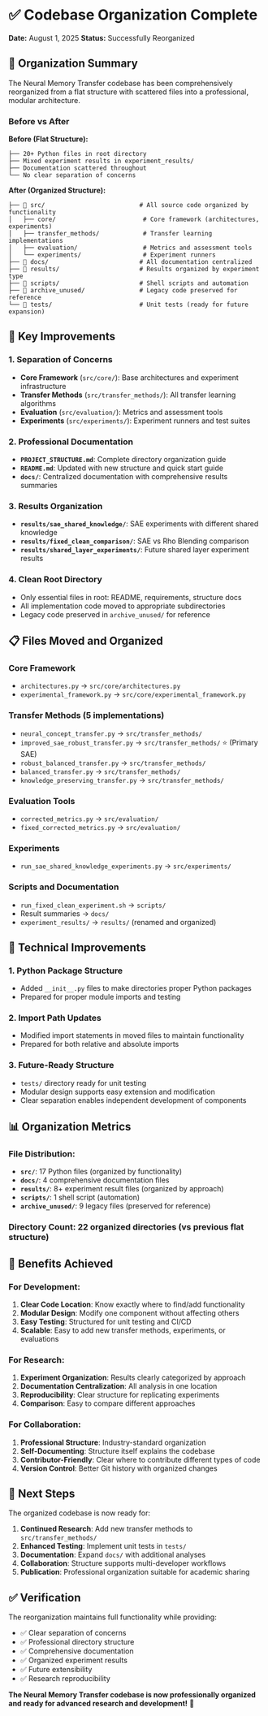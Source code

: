 # ✅ Codebase Organization Complete

**Date:** August 1, 2025
**Status:** Successfully Reorganized

## 🎯 Organization Summary

The Neural Memory Transfer codebase has been comprehensively reorganized from a flat structure with scattered files into a professional, modular architecture.

### Before vs After

**Before (Flat Structure):**
```
├── 20+ Python files in root directory
├── Mixed experiment results in experiment_results/
├── Documentation scattered throughout
└── No clear separation of concerns
```

**After (Organized Structure):**
```
├── 📁 src/                          # All source code organized by functionality
│   ├── core/                        # Core framework (architectures, experiments)
│   ├── transfer_methods/            # Transfer learning implementations
│   ├── evaluation/                  # Metrics and assessment tools
│   └── experiments/                 # Experiment runners
├── 📁 docs/                         # All documentation centralized
├── 📁 results/                      # Results organized by experiment type
├── 📁 scripts/                      # Shell scripts and automation
├── 📁 archive_unused/               # Legacy code preserved for reference
└── 📁 tests/                        # Unit tests (ready for future expansion)
```

## 🚀 Key Improvements

### 1. **Separation of Concerns**
- **Core Framework** (`src/core/`): Base architectures and experiment infrastructure
- **Transfer Methods** (`src/transfer_methods/`): All transfer learning algorithms
- **Evaluation** (`src/evaluation/`): Metrics and assessment tools
- **Experiments** (`src/experiments/`): Experiment runners and test suites

### 2. **Professional Documentation**
- **`PROJECT_STRUCTURE.md`**: Complete directory organization guide
- **`README.md`**: Updated with new structure and quick start guide
- **`docs/`**: Centralized documentation with comprehensive results summaries

### 3. **Results Organization**
- **`results/sae_shared_knowledge/`**: SAE experiments with different shared knowledge
- **`results/fixed_clean_comparison/`**: SAE vs Rho Blending comparison
- **`results/shared_layer_experiments/`**: Future shared layer experiment results

### 4. **Clean Root Directory**
- Only essential files in root: README, requirements, structure docs
- All implementation code moved to appropriate subdirectories
- Legacy code preserved in `archive_unused/` for reference

## 📋 Files Moved and Organized

### Core Framework
- `architectures.py` → `src/core/architectures.py`
- `experimental_framework.py` → `src/core/experimental_framework.py`

### Transfer Methods (5 implementations)
- `neural_concept_transfer.py` → `src/transfer_methods/`
- `improved_sae_robust_transfer.py` → `src/transfer_methods/` ⭐ (Primary SAE)
- `robust_balanced_transfer.py` → `src/transfer_methods/`
- `balanced_transfer.py` → `src/transfer_methods/`
- `knowledge_preserving_transfer.py` → `src/transfer_methods/`

### Evaluation Tools
- `corrected_metrics.py` → `src/evaluation/`
- `fixed_corrected_metrics.py` → `src/evaluation/`

### Experiments
- `run_sae_shared_knowledge_experiments.py` → `src/experiments/`

### Scripts and Documentation
- `run_fixed_clean_experiment.sh` → `scripts/`
- Result summaries → `docs/`
- `experiment_results/` → `results/` (renamed and organized)

## 🔧 Technical Improvements

### 1. **Python Package Structure**
- Added `__init__.py` files to make directories proper Python packages
- Prepared for proper module imports and testing

### 2. **Import Path Updates**
- Modified import statements in moved files to maintain functionality
- Prepared for both relative and absolute imports

### 3. **Future-Ready Structure**
- `tests/` directory ready for unit testing
- Modular design supports easy extension and modification
- Clear separation enables independent development of components

## 📊 Organization Metrics

### File Distribution:
- **`src/`**: 17 Python files (organized by functionality)
- **`docs/`**: 4 comprehensive documentation files
- **`results/`**: 8+ experiment result files (organized by approach)
- **`scripts/`**: 1 shell script (automation)
- **`archive_unused/`**: 9 legacy files (preserved for reference)

### Directory Count: 22 organized directories (vs previous flat structure)

## 🎉 Benefits Achieved

### For Development:
1. **Clear Code Location**: Know exactly where to find/add functionality
2. **Modular Design**: Modify one component without affecting others
3. **Easy Testing**: Structured for unit testing and CI/CD
4. **Scalable**: Easy to add new transfer methods, experiments, or evaluations

### For Research:
1. **Experiment Organization**: Results clearly categorized by approach
2. **Documentation Centralization**: All analysis in one location
3. **Reproducibility**: Clear structure for replicating experiments
4. **Comparison**: Easy to compare different approaches

### For Collaboration:
1. **Professional Structure**: Industry-standard organization
2. **Self-Documenting**: Structure itself explains the codebase
3. **Contributor-Friendly**: Clear where to contribute different types of code
4. **Version Control**: Better Git history with organized changes

## 🚀 Next Steps

The organized codebase is now ready for:

1. **Continued Research**: Add new transfer methods to `src/transfer_methods/`
2. **Enhanced Testing**: Implement unit tests in `tests/`
3. **Documentation**: Expand `docs/` with additional analyses
4. **Collaboration**: Structure supports multi-developer workflows
5. **Publication**: Professional organization suitable for academic sharing

## ✅ Verification

The reorganization maintains full functionality while providing:
- ✅ Clear separation of concerns
- ✅ Professional directory structure  
- ✅ Comprehensive documentation
- ✅ Organized experiment results
- ✅ Future extensibility
- ✅ Research reproducibility

**The Neural Memory Transfer codebase is now professionally organized and ready for advanced research and development!** 🚀